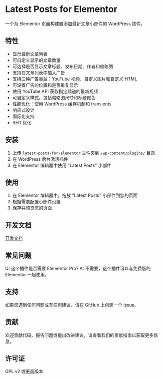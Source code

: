 # Latest Posts for Elementor

一个为 Elementor 页面构建器添加最新文章小部件的 WordPress 插件。

## 特性

- 显示最新文章列表
- 可自定义显示的文章数量
- 可选择是否显示文章标题、发布日期、作者和缩略图
- 支持在文章列表中插入广告
- 支持三种广告类型：YouTube 视频、自定义图片和自定义 HTML
- 可设置广告的位置和是否重复显示
- 使用 YouTube API 获取指定频道的最新视频
- 可自定义样式，包括缩略图尺寸和标题颜色
- 性能优化：使用 WordPress 缓存机制和 transients
- 响应式设计
- 国际化支持
- SEO 优化

## 安装

1. 上传 `latest-posts-for-elementor` 文件夹到 `/wp-content/plugins/` 目录
2. 在 WordPress 后台激活插件
3. 在 Elementor 编辑器中使用 "Latest Posts" 小部件

## 使用

1. 在 Elementor 编辑器中，拖放 "Latest Posts" 小部件到您的页面
2. 根据需要配置小部件设置
3. 保存并预览您的页面

## 开发文档

[开发文档](./Development.md)

## 常见问题

Q: 这个插件是否需要 Elementor Pro?
A: 不需要，这个插件可以与免费版的 Elementor 一起使用。

## 支持

如果您遇到任何问题或有任何建议，请在 GitHub 上创建一个 issue。

## 贡献

欢迎贡献代码、报告问题或提出改进建议。请查看我们的贡献指南以获取更多信息。

## 许可证

GPL v2 或更高版本
